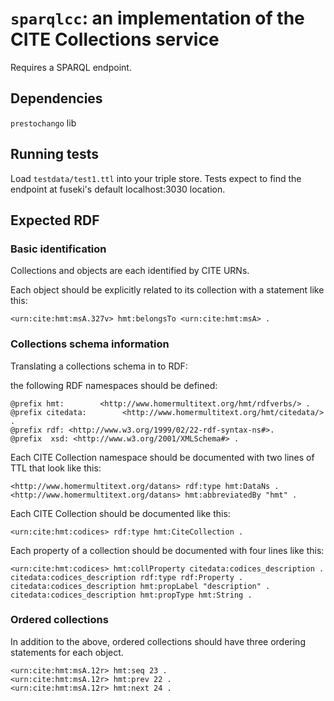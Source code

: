 # `sparqlcc`: an implementation of the CITE Collections service #

Requires a SPARQL endpoint.

## Dependencies ##

`prestochango` lib 

## Running tests ##

Load `testdata/test1.ttl` into your triple store.  Tests expect to find the endpoint at fuseki's default localhost:3030 location.

## Expected RDF ##

### Basic identification ###

Collections and objects are each identified by CITE URNs.

Each object should be explicitly related to its collection with a statement like this:

    <urn:cite:hmt:msA.327v> hmt:belongsTo <urn:cite:hmt:msA> .

### Collections schema information
Translating a collections schema in to RDF:

the following RDF namespaces should be defined:

    @prefix hmt:        <http://www.homermultitext.org/hmt/rdfverbs/> .
    @prefix citedata:        <http://www.homermultitext.org/hmt/citedata/> .
    @prefix rdf: <http://www.w3.org/1999/02/22-rdf-syntax-ns#>. 
    @prefix  xsd: <http://www.w3.org/2001/XMLSchema#> .

Each CITE Collection namespace should be documented with two lines of TTL that look like this:

    <http://www.homermultitext.org/datans> rdf:type hmt:DataNs .
    <http://www.homermultitext.org/datans> hmt:abbreviatedBy "hmt" .

Each CITE Collection should be documented like this: 

    <urn:cite:hmt:codices> rdf:type hmt:CiteCollection .

Each property of a collection should be documented with four lines like this:

    <urn:cite:hmt:codices> hmt:collProperty citedata:codices_description .
    citedata:codices_description rdf:type rdf:Property .
    citedata:codices_description hmt:propLabel "description" .
    citedata:codices_description hmt:propType hmt:String .


### Ordered collections

In addition to the above, ordered collections should have three ordering statements for each object.

    <urn:cite:hmt:msA.12r> hmt:seq 23 .
    <urn:cite:hmt:msA.12r> hmt:prev 22 .
    <urn:cite:hmt:msA.12r> hmt:next 24 .
